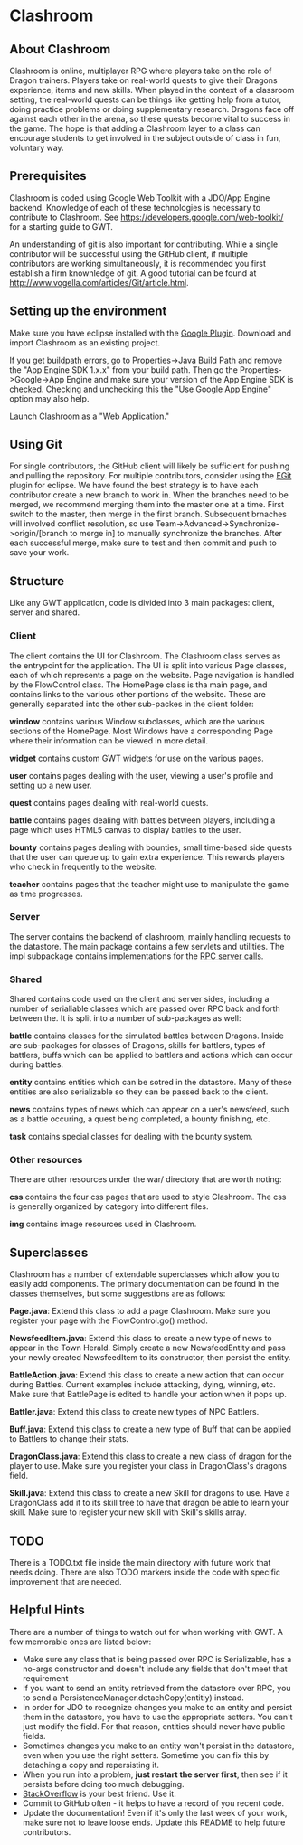 # Clashroom #

## About Clashroom ##
Clashroom is online, multiplayer RPG where players take on the role of Dragon trainers. Players take on real-world quests to give their Dragons experience, items and new skills. When played in the context of a classroom setting, the real-world quests can be things like getting help from a tutor, doing practice problems or doing supplementary research. Dragons face off against each other in the arena, so these quests become vital to success in the game. The hope is that adding a Clashroom layer to a class can encourage students to get involved in the subject outside of class in fun, voluntary way.

## Prerequisites ##
Clashroom is coded using Google Web Toolkit with a JDO/App Engine backend. Knowledge of each of these technologies is necessary to contribute to Clashroom. See https://developers.google.com/web-toolkit/ for a starting guide to GWT.

An understanding of git is also important for contributing. While a single contributor will be successful using the GitHub client, if multiple contributors are working simultaneously, it is recommended you first establish a firm knownledge of git. A good tutorial can be found at http://www.vogella.com/articles/Git/article.html.

## Setting up the environment ##
Make sure you have eclipse installed with the [Google Plugin](https://developers.google.com/eclipse/docs/download). Download and import Clashroom as an existing project.

If you get buildpath errors, go to Properties->Java Build Path and remove the "App Engine SDK 1.x.x" from your build path. Then go the Properties->Google->App Engine and make sure your version of the App Engine SDK is checked. Checking and unchecking this the "Use Google App Engine" option may also help.

Launch Clashroom as a "Web Application."

## Using Git ##
For single contributors, the GitHub client will likely be sufficient for pushing and pulling the repository. For multiple contributors, consider using the [EGit](http://www.eclipse.org/egit/) plugin for eclipse. We have found the best strategy is to have each contributor create a new branch to work in. When the branches need to be merged, we recommend merging them into the master one at a time. First switch to the master, then merge in the first branch. Subsequent brnaches will involved conflict resolution, so use Team->Advanced->Synchronize->origin/[branch to merge in] to manually synchronize the branches. After each successful merge, make sure to test and then commit and push to save your work.

## Structure ##
Like any GWT application, code is divided into 3 main packages: client, server and shared.

### Client ###
The client contains the UI for Clashroom. The Clashroom class serves as the entrypoint for the application. The UI is split into various Page classes, each of which represents a page on the website. Page navigation is handled by the FlowControl class. The HomePage class is tha main page, and contains links to the various other portions of the website. These are generally separated into the other sub-packes in the client folder:

**window** contains various Window subclasses, which are the various sections of the HomePage. Most Windows have a corresponding Page where their information can be viewed in more detail.

**widget** contains custom GWT widgets for use on the various pages.

**user** contains pages dealing with the user, viewing a user's profile and setting up a new user.

**quest** contains pages dealing with real-world quests.

**battle** contains pages dealing with battles between players, including a page which uses HTML5 canvas to display battles to the user.

**bounty** contains pages dealing with bounties, small time-based side quests that the user can queue up to gain extra experience. This rewards players who check in frequently to the website.

**teacher** contains pages that the teacher might use to manipulate the game as time progresses.

### Server ###
The server contains the backend of clashroom, mainly handling requests to the datastore. The main package contains a few servlets and utilities. The impl subpackage contains implementations for the [RPC server calls](https://developers.google.com/web-toolkit/doc/latest/tutorial/RPC).

### Shared ###
Shared contains code used on the client and server sides, including a number of serialiable classes which are passed over RPC back and forth between the. It is split into a number of sub-packages as well:

**battle** contains classes for the simulated battles between Dragons. Inside are sub-packages for classes of Dragons, skills for battlers, types of battlers, buffs which can be applied to battlers and actions which can occur during battles.

**entity** contains entities which can be sotred in the datastore. Many of these entities are also serializable so they can be passed back to the client.

**news** contains types of news which can appear on a uer's newsfeed, such as a battle occuring, a quest being completed, a bounty finishing, etc.

**task** contains special classes for dealing with the bounty system.

### Other resources ###
There are other resources under the war/ directory that are worth noting:

**css** contains the four css pages that are used to style Clashroom. The css is generally organized by category into different files.

**img** contains image resources used in Clashroom.

## Superclasses ##
Clashroom has a number of extendable superclasses which allow you to easily add components. The primary documentation can be found in the classes themselves, but some suggestions are as follows:

**Page.java**: Extend this class to add a page Clashroom. Make sure you register your page with the FlowControl.go() method.

**NewsfeedItem.java**: Extend this class to create a new type of news to appear in the Town Herald. Simply create a new NewsfeedEntity and pass your newly created NewsfeedItem to its constructor, then persist the entity.

**BattleAction.java**: Extend this class to create a new action that can occur during Battles. Current examples include attacking, dying, winning, etc. Make sure that BattlePage is edited to handle your action when it pops up.

**Battler.java**: Extend this class to create new types of NPC Battlers.

**Buff.java**: Extend this class to create a new type of Buff that can be applied to Battlers to change their stats.

**DragonClass.java**: Extend this class to create a new class of dragon for the player to use. Make sure you register your class in DragonClass's dragons field.

**Skill.java**: Extend this class to create a new Skill for dragons to use. Have a DragonClass add it to its skill tree to have that dragon be able to learn your skill. Make sure to register your new skill with Skill's skills array.

## TODO ##
There is a TODO.txt file inside the main directory with future work that needs doing. There are also TODO markers inside the code with specific improvement that are needed.

## Helpful Hints ##
There are a number of things to watch out for when working with GWT. A few memorable ones are listed below:
 * Make sure any class that is being passed over RPC is Serializable, has a no-args constructor and doesn't include any fields that don't meet that requirement
 * If you want to send an entity retrieved from the datastore over RPC, you to send a PersistenceManager.detachCopy(entitiy) instead.
 * In order for JDO to recognize changes you make to an entity and persist them in the datastore, you have to use the appropriate setters. You can't just modify the field. For that reason, entities should never have public fields.
 * Sometimes changes you make to an entity won't persist in the datastore, even when you use the right setters. Sometime you can fix this by detaching a copy and repersisting it.
 * When you run into a problem, **just restart the server first**, then see if it persists before doing too much debugging.
 * [StackOverflow](http://www.stackoverflow.com) is your best friend. Use it.
 * Commit to GitHub often - it helps to have a record of you recent code.
 * Update the documentation! Even if it's only the last week of your work, make sure not to leave loose ends. Update this README to help future contributors.

